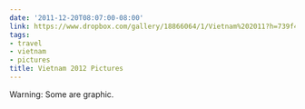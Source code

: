```yaml
---
date: '2011-12-20T08:07:00-08:00'
link: https://www.dropbox.com/gallery/18866064/1/Vietnam%202011?h=739f41
tags:
- travel
- vietnam
- pictures
title: Vietnam 2012 Pictures
---
```


Warning: Some are graphic.
